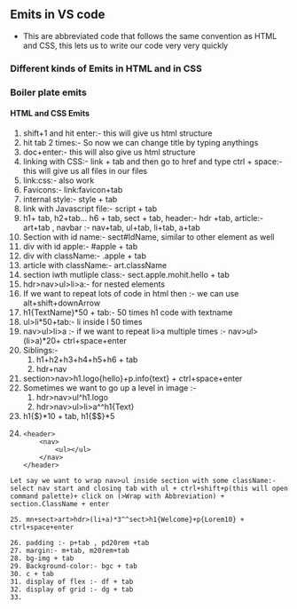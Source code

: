 ## Emits in VS code

- This are abbreviated code that follows the same convention as HTML and CSS, this lets us to write our code very very quickly

### Different kinds of Emits in HTML and in CSS

### Boiler plate emits

#### HTML and CSS Emits

1. shift+1 and hit enter:- this will give us html structure
2. hit tab 2 times:- So now we can change title by typing anythings
3. doc+enter:- this will also give us html structure
4. linking with CSS:- link + tab and then go to href and type ctrl + space:- this will give us all files in our files
5. link:css:- also work
6. Favicons:- link:favicon+tab
7. internal style:- style + tab
8. link with Javascript file:- script + tab
9. h1+ tab, h2+tab... h6 + tab, sect + tab, header:- hdr +tab, article:- art+tab , navbar :- nav+tab, ul+tab, li+tab, a+tab
10. Section with id name:- sect#IdName, similar to other element as well
11. div with id apple:- #apple + tab
12. div with className:- .apple + tab
13. article with className:- art.className
14. section iwth mutliple class:- sect.apple.mohit.hello + tab
15. hdr>nav>ul>li>a:- for nested elements
16. If we want to repeat lots of code in html then :-
    we can use alt+shift+downArrow
17. h1{TextName}\*50 + tab:- 50 times h1 code with textname
18. ul>li\*50+tab:- li inside l 50 times
19. nav>ul>li>a :- if we want to repeat li>a multiple times :- nav>ul>(li>a)\*20+ ctrl+space+enter
20. Siblings:-
    1. h1+h2+h3+h4+h5+h6 + tab
    2. hdr+nav
21. section>nav>h1.logo{hello}+p.info{text} + ctrl+space+enter
22. Sometimes we want to go up a level in image :-
    1. hdr>nav>ul^h1.logo
    2. hdr>nav>ul>li>a^^h1{Text}
23. h1{$}*10 + tab, h1{$$}\*5
24. ```
    <header>
        <nav>
            <ul></ul>
        </nav>
    </header>
    ```

```
Let say we want to wrap nav>ul inside section with some className:- select nav start and closing tab with ul + ctrl+shift+p(this will open command palette)+ click on (>Wrap with Abbreviation) + section.ClassName + enter

25. mn+sect>art>hdr>(li+a)*3^^sect>h1{Welcome}+p{Lorem10} + ctrl+space+enter

26. padding :- p+tab , pd20rem +tab
27. margin:- m+tab, m20rem+tab
28. bg-img + tab
29. Background-color:- bgc + tab
30. c + tab
31. display of flex :- df + tab
32. display of grid :- dg + tab
33.


```

